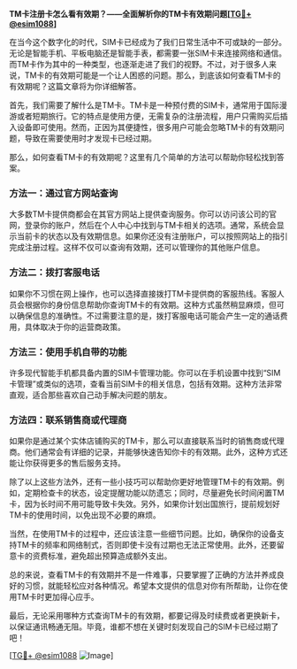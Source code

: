 **TM卡注册卡怎么看有效期？——全面解析你的TM卡有效期问题[[TG💪+ @esim1088](https://t.me/s/esim1088)]**

在当今这个数字化的时代，SIM卡已经成为了我们日常生活中不可或缺的一部分。无论是智能手机、平板电脑还是智能手表，都需要一张SIM卡来连接网络和通信。而TM卡作为其中的一种类型，也逐渐走进了我们的视野。不过，对于很多人来说，TM卡的有效期可能是一个让人困惑的问题。那么，到底该如何查看TM卡的有效期呢？这篇文章将为你详细解答。

首先，我们需要了解什么是TM卡。TM卡是一种预付费的SIM卡，通常用于国际漫游或者短期旅行。它的特点是使用方便，无需复杂的注册流程，用户只需购买后插入设备即可使用。然而，正因为其便捷性，很多用户可能会忽略TM卡的有效期问题，导致在需要使用时才发现卡已经过期。

那么，如何查看TM卡的有效期呢？这里有几个简单的方法可以帮助你轻松找到答案。

### 方法一：通过官方网站查询

大多数TM卡提供商都会在其官方网站上提供查询服务。你可以访问该公司的官网，登录你的账户，然后在个人中心中找到与TM卡相关的选项。通常，系统会显示当前卡的状态以及有效期信息。如果你还没有注册账户，可以按照网站上的指引完成注册过程。这样不仅可以查询有效期，还可以管理你的其他账户信息。

### 方法二：拨打客服电话

如果你不习惯在网上操作，也可以选择直接拨打TM卡提供商的客服热线。客服人员会根据你的身份信息帮助你查询TM卡的有效期。这种方式虽然稍显麻烦，但可以确保信息的准确性。不过需要注意的是，拨打客服电话可能会产生一定的通话费用，具体取决于你的运营商政策。

### 方法三：使用手机自带的功能

许多现代智能手机都具备内置的SIM卡管理功能。你可以在手机设置中找到“SIM卡管理”或类似的选项，查看当前SIM卡的相关信息，包括有效期。这种方法非常直观，适合那些喜欢自己动手解决问题的朋友。

### 方法四：联系销售商或代理商

如果你是通过某个实体店铺购买的TM卡，那么可以直接联系当时的销售商或代理商。他们通常会有详细的记录，并能够快速告知你卡的有效期。此外，这种方式还能让你获得更多的售后服务支持。

除了以上这些方法外，还有一些小技巧可以帮助你更好地管理TM卡的有效期。例如，定期检查卡的状态，设定提醒功能以防遗忘；同时，尽量避免长时间闲置TM卡，因为长时间不用可能导致卡失效。另外，如果你计划出国旅行，提前规划好TM卡的使用时间，以免出现不必要的麻烦。

当然，在使用TM卡的过程中，还应该注意一些细节问题。比如，确保你的设备支持TM卡的频率和网络制式，否则即使卡没有过期也无法正常使用。此外，还要留意卡的资费标准，避免超出预算造成额外支出。

总的来说，查看TM卡的有效期并不是一件难事，只要掌握了正确的方法并养成良好的习惯，就能轻松应对各种情况。希望本文提供的信息对你有所帮助，让你在使用TM卡时更加得心应手。

最后，无论采用哪种方式查询TM卡的有效期，都要记得及时续费或者更换新卡，以保证通讯畅通无阻。毕竟，谁都不想在关键时刻发现自己的SIM卡已经过期了吧！

[[TG💪+ @esim1088](https://t.me/s/esim1088) ![Image](https://i.postimg.cc/4NQfJmqS/Snipaste-2025-05-13-00-14-12.png)]